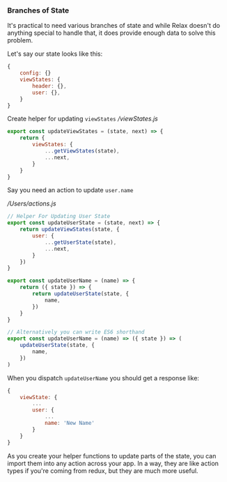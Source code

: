 ### Branches of State
It's practical to need various branches of state and while Relax doesn't do anything special to handle that, it does provide enough data to solve this problem.

Let's say our state looks like this:
```js
{
    config: {}
    viewStates: {
        header: {},
        user: {},
    }
}
```
Create helper for updating `viewStates`
*/viewStates.js*
```js
export const updateViewStates = (state, next) => {
    return {
        viewStates: {
            ...getViewStates(state),
            ...next,
        }
    }
}
```

Say you need an action to update `user.name`

*/Users/actions.js*
```js
// Helper For Updating User State
export const updateUserState = (state, next) => {
    return updateViewStates(state, {
        user: {
            ...getUserState(state),
            ...next,
        }
    })
}

export const updateUserName = (name) => {
    return ({ state }) => {
        return updateUserState(state, {
            name,
        })
    }
}

// Alternatively you can write ES6 shorthand
export const updateUserName = (name) => ({ state }) => (
    updateUserState(state, {
        name,
    })
)
```
When you dispatch `updateUserName` you should get a response like:
```js
{
    viewState: {
        ...
        user: {
            ...
            name: 'New Name'
        }
    }
}
```

As you create your helper functions to update parts of the state, you can import them into any action across your app. In a way, they are like action types if you're coming from redux, but they are much more useful.